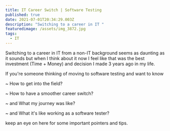 ```yaml
---
title: IT Career Switch | Software Testing
published: true
date: 2021-07-01T20:34:29.003Z
description: "Switching to a career in IT "
featuredimage: /assets/img_3872.jpg
tags:
  - IT
---
```

Switching to a career in IT from a non-IT background seems as daunting as it sounds but when I think about it now I feel like that was the best investment (Time + Money) and decision I made 3 years ago in my life.

If you're someone thinking of moving to software testing and want to know

~ How to get into the field?

~ How to have a smoother career switch? 

~ and What my journey was like?

~ and What it's like working as a software tester?

keep an eye on here for some important pointers and tips.